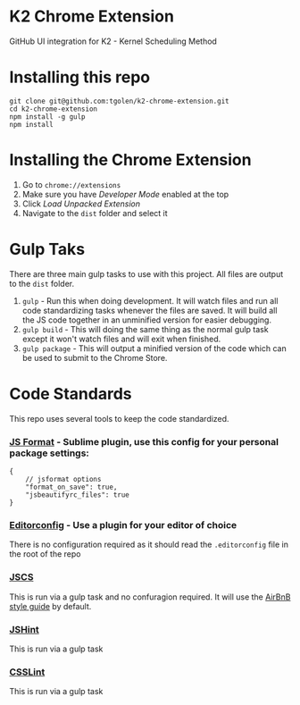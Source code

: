 K2 Chrome Extension
=============

GitHub UI integration for K2 - Kernel Scheduling Method

# Installing this repo
```
git clone git@github.com:tgolen/k2-chrome-extension.git
cd k2-chrome-extension
npm install -g gulp
npm install
```

# Installing the Chrome Extension
1. Go to `chrome://extensions`
2. Make sure you have _Developer Mode_ enabled at the top
3. Click _Load Unpacked Extension_
4. Navigate to the `dist` folder and select it

# Gulp Taks
There are three main gulp tasks to use with this project. All files are output to the `dist` folder.

1. `gulp` - Run this when doing development. It will watch files and run all code standardizing tasks whenever the files are saved. It will build all the JS code together in an unminified version for easier debugging.
1. `gulp build` - This will doing the same thing as the normal gulp task except it won't watch files and will exit when finished.
1. `gulp package` - This will output a minified version of the code which can be used to submit to the Chrome Store.

# Code Standards
This repo uses several tools to keep the code standardized.

### [JS Format](https://github.com/jdc0589/JsFormat) - Sublime plugin, use this config for your personal package settings:
```
{
    // jsformat options
    "format_on_save": true,
    "jsbeautifyrc_files": true
}
```

### [Editorconfig](http://editorconfig.org/) - Use a plugin for your editor of choice
There is no configuration required as it should read the `.editorconfig` file in the root of the repo

### [JSCS](https://github.com/jscs-dev/node-jscs)
This is run via a gulp task and no confuragion required. It will use the [AirBnB style guide](https://github.com/airbnb/javascript) by default.

### [JSHint](http://jshint.com/)
This is run via a gulp task

### [CSSLint](https://github.com/CSSLint/csslint)
This is run via a gulp task
